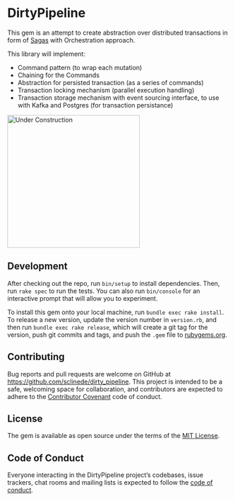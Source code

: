 # DirtyPipeline

This gem is an attempt to create abstraction over distributed transactions in form of [Sagas](https://microservices.io/patterns/data/saga.html) with Orchestration approach.

This library will implement:
- Command pattern (to wrap each mutation)
- Chaining for the Commands
- Abstraction for persisted transaction (as a series of commands)
- Transaction locking mechanism (parallel execution handling)
- Transaction storage mechanism with event sourcing interface, to use with Kafka and Postgres (for transaction persistance) 

<img src="https://dl.dropboxusercontent.com/s/s5t4behgmmxpakb/754ccf90f4e1d536ab7f7c584b42a17b.gif" alt="Under Construction" width="300" height="300">

## Development

After checking out the repo, run `bin/setup` to install dependencies. Then, run `rake spec` to run the tests. You can also run `bin/console` for an interactive prompt that will allow you to experiment.

To install this gem onto your local machine, run `bundle exec rake install`. To release a new version, update the version number in `version.rb`, and then run `bundle exec rake release`, which will create a git tag for the version, push git commits and tags, and push the `.gem` file to [rubygems.org](https://rubygems.org).

## Contributing

Bug reports and pull requests are welcome on GitHub at https://github.com/sclinede/dirty_pipeline. This project is intended to be a safe, welcoming space for collaboration, and contributors are expected to adhere to the [Contributor Covenant](http://contributor-covenant.org) code of conduct.

## License

The gem is available as open source under the terms of the [MIT License](https://opensource.org/licenses/MIT).

## Code of Conduct

Everyone interacting in the DirtyPipeline project’s codebases, issue trackers, chat rooms and mailing lists is expected to follow the [code of conduct](https://github.com/sclinede/dirty_pipeline/blob/master/CODE_OF_CONDUCT.md).
